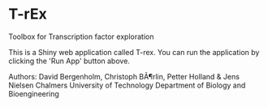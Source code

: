 # T-rEx
Toolbox for Transcription factor exploration

This is a Shiny web application called T-rex. You can run the application by clicking
the 'Run App' button above.

Authors: David Bergenholm, Christoph BÃ¶rlin, Petter Holland & Jens Nielsen
Chalmers University of Technology
Department of Biology and Bioengineering
